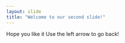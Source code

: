 ```yaml
---
layout: slide
title: "Welcome to our second slide!"
---
```

Hope you like it
Use the left arrow to go back!
